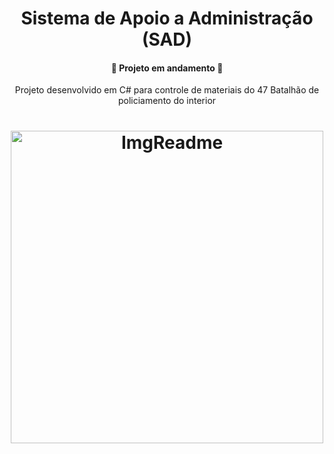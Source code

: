 <h1 align="center"> Sistema de Apoio a Administração (SAD) </h1>
<h4 align="center"> 
	🚧  Projeto em andamento  🚧</h4>
	
	
<p align="center">Projeto desenvolvido em C# para controle de materiais do 47 Batalhão de policiamento do interior</p>
<h1 align="center">
<img width="500" height="auto" alt="ImgReadme" title="ImgReadme"  src="" >
</h1>
